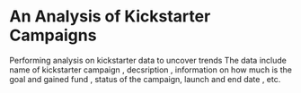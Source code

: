 # An Analysis of Kickstarter Campaigns
Performing analysis on kickstarter data to uncover trends
The data include name of kickstarter campaign , decsription , information on how much is the goal and gained fund , status of the campaign, launch and end date , etc.
